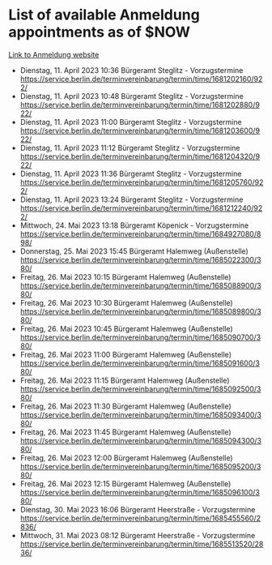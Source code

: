 # List of available Anmeldung appointments as of $NOW
[Link to Anmeldung website](https://service.berlin.de/terminvereinbarung/termin/tag.php?termin=1&anliegen[]=120686&dienstleisterlist=122210,122217,327316,122219,327312,122227,327314,122231,327346,122243,327348,122254,122252,329742,122260,329745,122262,329748,122271,327278,122273,327274,122277,327276,330436,122280,327294,122282,327290,122284,327292,122291,327270,122285,327266,122286,327264,122296,327268,150230,329760,122297,327286,122294,327284,122312,329763,122314,329775,122304,327330,122311,327334,122309,327332,317869,122281,327352,122279,329772,122283,122276,327324,122274,327326,122267,329766,122246,327318,122251,327320,122257,327322,122208,327298,122226,327300&herkunft=http%3A%2F%2Fservice.berlin.de%2Fdienstleistung%2F120686%2F)
- Dienstag, 11. April 2023 10:36 Bürgeramt Steglitz - Vorzugstermine https://service.berlin.de/terminvereinbarung/termin/time/1681202160/922/
- Dienstag, 11. April 2023 10:48 Bürgeramt Steglitz - Vorzugstermine https://service.berlin.de/terminvereinbarung/termin/time/1681202880/922/
- Dienstag, 11. April 2023 11:00 Bürgeramt Steglitz - Vorzugstermine https://service.berlin.de/terminvereinbarung/termin/time/1681203600/922/
- Dienstag, 11. April 2023 11:12 Bürgeramt Steglitz - Vorzugstermine https://service.berlin.de/terminvereinbarung/termin/time/1681204320/922/
- Dienstag, 11. April 2023 11:36 Bürgeramt Steglitz - Vorzugstermine https://service.berlin.de/terminvereinbarung/termin/time/1681205760/922/
- Dienstag, 11. April 2023 13:24 Bürgeramt Steglitz - Vorzugstermine https://service.berlin.de/terminvereinbarung/termin/time/1681212240/922/
- Mittwoch, 24. Mai 2023 13:18 Bürgeramt Köpenick - Vorzugstermine https://service.berlin.de/terminvereinbarung/termin/time/1684927080/898/
- Donnerstag, 25. Mai 2023 15:45 Bürgeramt Halemweg (Außenstelle) https://service.berlin.de/terminvereinbarung/termin/time/1685022300/380/
- Freitag, 26. Mai 2023 10:15 Bürgeramt Halemweg (Außenstelle) https://service.berlin.de/terminvereinbarung/termin/time/1685088900/380/
- Freitag, 26. Mai 2023 10:30 Bürgeramt Halemweg (Außenstelle) https://service.berlin.de/terminvereinbarung/termin/time/1685089800/380/
- Freitag, 26. Mai 2023 10:45 Bürgeramt Halemweg (Außenstelle) https://service.berlin.de/terminvereinbarung/termin/time/1685090700/380/
- Freitag, 26. Mai 2023 11:00 Bürgeramt Halemweg (Außenstelle) https://service.berlin.de/terminvereinbarung/termin/time/1685091600/380/
- Freitag, 26. Mai 2023 11:15 Bürgeramt Halemweg (Außenstelle) https://service.berlin.de/terminvereinbarung/termin/time/1685092500/380/
- Freitag, 26. Mai 2023 11:30 Bürgeramt Halemweg (Außenstelle) https://service.berlin.de/terminvereinbarung/termin/time/1685093400/380/
- Freitag, 26. Mai 2023 11:45 Bürgeramt Halemweg (Außenstelle) https://service.berlin.de/terminvereinbarung/termin/time/1685094300/380/
- Freitag, 26. Mai 2023 12:00 Bürgeramt Halemweg (Außenstelle) https://service.berlin.de/terminvereinbarung/termin/time/1685095200/380/
- Freitag, 26. Mai 2023 12:15 Bürgeramt Halemweg (Außenstelle) https://service.berlin.de/terminvereinbarung/termin/time/1685096100/380/
- Dienstag, 30. Mai 2023 16:06 Bürgeramt Heerstraße - Vorzugstermine https://service.berlin.de/terminvereinbarung/termin/time/1685455560/2836/
- Mittwoch, 31. Mai 2023 08:12 Bürgeramt Heerstraße - Vorzugstermine https://service.berlin.de/terminvereinbarung/termin/time/1685513520/2836/
